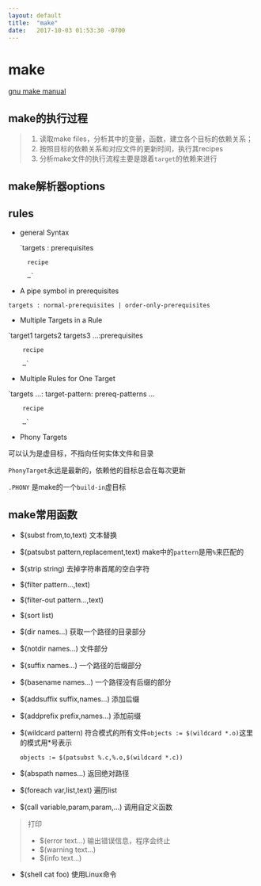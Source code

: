 ```yaml
---
layout: default
title:  "make"
date:   2017-10-03 01:53:30 -0700
---
```


# make
[gnu make manual][makemanual]
 
## make的执行过程

> 1. 读取make files，分析其中的变量，函数，建立各个目标的依赖关系；
> 1. 按照目标的依赖关系和对应文件的更新时间，执行其recipes 
> 1. 分析make文件的执行流程主要是跟着`target`的依赖来进行

## make解析器options

## rules
* general Syntax

    `targets : prerequisites
    
        recipe
        
        …`
        
* A pipe symbol in prerequisites

`targets : normal-prerequisites | order-only-prerequisites`

* Multiple Targets in a Rule

`target1 targets2 targets3 ...:prerequisites

        recipe
        
        …`

* Multiple Rules for One Target

`targets …: target-pattern: prereq-patterns …

        recipe
        
        …`

* Phony Targets

 可以认为是虚目标，不指向任何实体文件和目录
 
 `PhonyTarget`永远是最新的，依赖他的目标总会在每次更新
 
 `.PHONY` 是make的一个`build-in`虚目标

## make常用函数

* $(subst from,to,text) 文本替换
* $(patsubst pattern,replacement,text) make中的`pattern`是用`%`来匹配的
* $(strip string) 去掉字符串首尾的空白字符
* $(filter pattern…,text) 
* $(filter-out pattern…,text)
* $(sort list)

* $(dir names…) 获取一个路径的目录部分
* $(notdir names…) 文件部分
* $(suffix names…) 一个路径的后缀部分
* $(basename names…) 一个路径没有后缀的部分
* $(addsuffix suffix,names…) 添加后缀
* $(addprefix prefix,names…) 添加前缀
* $(wildcard pattern) 符合模式的所有文件`objects := $(wildcard *.o)`这里的模式用\*号表示
   
   `objects := $(patsubst %.c,%.o,$(wildcard *.c))`
   
* $(abspath names…) 返回绝对路径

* $(foreach var,list,text) 遍历list
* $(call variable,param,param,…) 调用自定义函数

> 打印
> * $(error text…) 输出错误信息，程序会终止
> * $(warning text…)
> * $(info text…) 

* $(shell cat foo) 使用Linux命令

[makemanual]: <http://www.gnu.org/software/make/manual/make.html>

